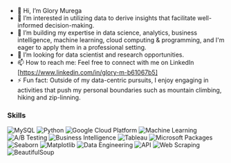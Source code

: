 - 👋 Hi, I’m Glory Murega
- 👀 I’m interested in utilizing data to derive insights that facilitate well-informed decision-making.
- 🌱 I’m building my expertise in data science, analytics, business  intelligence, machine learning, cloud computing & programming, and I'm eager to apply them in a professional setting.
- 💞️ I’m looking for data scientist and research opportunities.
- 📫 How to reach me: Feel free to connect with me on LinkedIn [https://www.linkedin.com/in/glory-m-b61067b5]
- ⚡ Fun fact: Outside of my data-centric pursuits, I enjoy engaging in activities that push my personal boundaries such as mountain climbing, hiking and zip-linning. 

### Skills

![MySQL](https://img.shields.io/badge/MySQL-00758F?style=for-the-badge&logo=mysql&logoColor=white)
![Python](https://img.shields.io/badge/Python-3776AB?style=for-the-badge&logo=python&logoColor=white)
![Google Cloud Platform](https://img.shields.io/badge/Google_Cloud_Platform-4285F4?style=for-the-badge&logo=google-cloud&logoColor=white)
![Machine Learning](https://img.shields.io/badge/Machine_Learning-FF6F00?style=for-the-badge&logo=machine-learning&logoColor=white)
![A/B Testing](https://img.shields.io/badge/A/B_Testing-990000?style=for-the-badge&logo=ab-testing&logoColor=white)
![Business Intelligence](https://img.shields.io/badge/Business_Intelligence-FF9900?style=for-the-badge&logo=business-intelligence&logoColor=white)
![Tableau](https://img.shields.io/badge/Tableau-E97627?style=for-the-badge&logo=tableau&logoColor=white)
![Microsoft Packages](https://img.shields.io/badge/Microsoft_Packages-0078D4?style=for-the-badge&logo=microsoft&logoColor=white)
![Seaborn](https://img.shields.io/badge/Seaborn-3776AB?style=for-the-badge&logo=python&logoColor=white)
![Matplotlib](https://img.shields.io/badge/Matplotlib-3776AB?style=for-the-badge&logo=python&logoColor=white)
![Data Engineering](https://img.shields.io/badge/Data%20Engineering-3776AB?style=for-the-badge&logo=data&logoColor=white)
![API](https://img.shields.io/badge/API-3776AB?style=for-the-badge&logo=api&logoColor=white)
![Web Scraping](https://img.shields.io/badge/Web%20Scraping-3776AB?style=for-the-badge&logo=web&logoColor=white)
![BeautifulSoup](https://img.shields.io/badge/BeautifulSoup-3776AB?style=for-the-badge&logo=python&logoColor=white)

<!---
GloryMurega/GloryMurega is a ✨ special ✨ repository because its `README.md` (this file) appears on your GitHub profile.
You can click the Preview link to take a look at your changes.
--->
